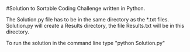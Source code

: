 #Solution to Sortable Coding Challenge written in Python.

The Solution.py file has to be in the same directory as the *.txt files. Solution.py will create a Results directory, the file Results.txt will be in this directory.

To run the solution in the command line type "python Solution.py"
